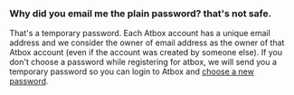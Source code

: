 
### Why did you email me the plain password? that's not safe. ###
That's a temporary password. Each Atbox account has a unique email address and we consider the owner of email address as the owner of that Atbox account (even if the account was created by someone else). If you don't choose a password while registering for atbox, we will send you a temporary password so you can login to Atbox and [choose a new password](https://atbox.io/settings).
